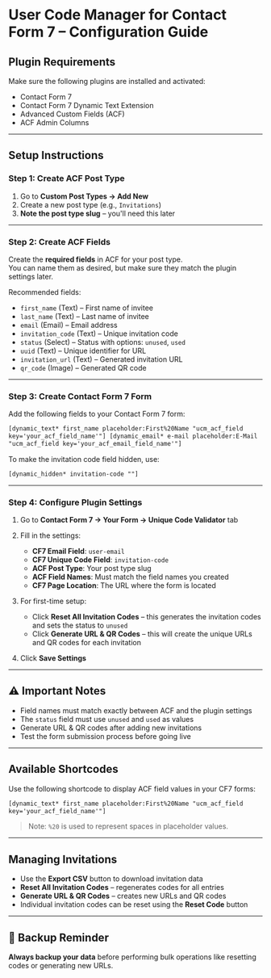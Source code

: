 # User Code Manager for Contact Form 7 – Configuration Guide

## Plugin Requirements

Make sure the following plugins are installed and activated:

- Contact Form 7
- Contact Form 7 Dynamic Text Extension
- Advanced Custom Fields (ACF)
- ACF Admin Columns

---

## Setup Instructions

### Step 1: Create ACF Post Type

1. Go to **Custom Post Types → Add New**
2. Create a new post type (e.g., `Invitations`)
3. **Note the post type slug** – you'll need this later

---

### Step 2: Create ACF Fields

Create the **required fields** in ACF for your post type.  
You can name them as desired, but make sure they match the plugin settings later.

Recommended fields:

- `first_name` (Text) – First name of invitee
- `last_name` (Text) – Last name of invitee
- `email` (Email) – Email address
- `invitation_code` (Text) – Unique invitation code
- `status` (Select) – Status with options: `unused`, `used`
- `uuid` (Text) – Unique identifier for URL
- `invitation_url` (Text) – Generated invitation URL
- `qr_code` (Image) – Generated QR code

---

### Step 3: Create Contact Form 7 Form

Add the following fields to your Contact Form 7 form:

```html
[dynamic_text* first_name placeholder:First%20Name "ucm_acf_field
key='your_acf_field_name'"] [dynamic_email* e-mail placeholder:E-Mail
"ucm_acf_field key='your_acf_email_field_name'"]
```

To make the invitation code field hidden, use:

```html
[dynamic_hidden* invitation-code ""]
```

---

### Step 4: Configure Plugin Settings

1. Go to **Contact Form 7 → Your Form → Unique Code Validator** tab
2. Fill in the settings:

   - **CF7 Email Field**: `user-email`
   - **CF7 Unique Code Field**: `invitation-code`
   - **ACF Post Type**: Your post type slug
   - **ACF Field Names**: Must match the field names you created
   - **CF7 Page Location**: The URL where the form is located

3. For first-time setup:

   - Click **Reset All Invitation Codes** – this generates the invitation codes and sets the status to `unused`
   - Click **Generate URL & QR Codes** – this will create the unique URLs and QR codes for each invitation

4. Click **Save Settings**

---

## ⚠️ Important Notes

- Field names must match exactly between ACF and the plugin settings
- The `status` field must use `unused` and `used` as values
- Generate URL & QR codes after adding new invitations
- Test the form submission process before going live

---

## Available Shortcodes

Use the following shortcode to display ACF field values in your CF7 forms:

```html
[dynamic_text* first_name placeholder:First%20Name "ucm_acf_field
key='your_acf_field_name'"]
```

> Note: `%20` is used to represent spaces in placeholder values.

---

## Managing Invitations

- Use the **Export CSV** button to download invitation data
- **Reset All Invitation Codes** – regenerates codes for all entries
- **Generate URL & QR Codes** – creates new URLs and QR codes
- Individual invitation codes can be reset using the **Reset Code** button

---

## 🔁 Backup Reminder

**Always backup your data** before performing bulk operations like resetting codes or generating new URLs.
